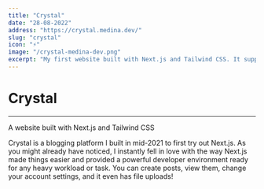 ```yaml
---
title: "Crystal"
date: "28-08-2022"
address: "https://crystal.medina.dev/"
slug: "crystal"
icon: "⚡️"
image: "/crystal-medina-dev.png"
excerpt: "My first website built with Next.js and Tailwind CSS. It supports MongoDB and S3 for file uploads."
---
```


# Crystal

---

A website built with Next.js and Tailwind CSS

Crystal is a blogging platform I built in mid-2021 to first try out Next.js. As you might already have noticed, I instantly fell in love with the way Next.js made things easier and provided a powerful developer environment ready for any heavy workload or task. You can create posts, view them, change your account settings, and it even has file uploads!